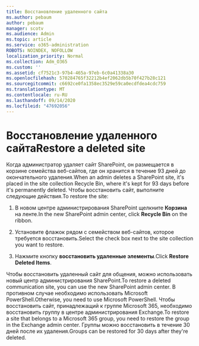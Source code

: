 ```yaml
---
title: Восстановление удаленного сайта
ms.author: pebaum
author: pebaum
manager: scotv
ms.audience: Admin
ms.topic: article
ms.service: o365-administration
ROBOTS: NOINDEX, NOFOLLOW
localization_priority: Normal
ms.collection: Adm_O365
ms.custom: ''
ms.assetid: cf7521c3-97b4-465a-97eb-6c0a41338a30
ms.openlocfilehash: 570284765f32212b4ef2062db5b70f427b28c121
ms.sourcegitcommit: c6692ce0fa1358ec3529e59ca0ecdfdea4cdc759
ms.translationtype: MT
ms.contentlocale: ru-RU
ms.lasthandoff: 09/14/2020
ms.locfileid: "47692056"
---
```

# <a name="restore-a-deleted-site"></a><span data-ttu-id="255ba-102">Восстановление удаленного сайта</span><span class="sxs-lookup"><span data-stu-id="255ba-102">Restore a deleted site</span></span>

<span data-ttu-id="255ba-103">Когда администратор удаляет сайт SharePoint, он размещается в корзине семейства веб-сайтов, где он хранится в течение 93 дней до окончательного удаления.</span><span class="sxs-lookup"><span data-stu-id="255ba-103">When an admin deletes a SharePoint site, it's placed in the site collection Recycle Bin, where it's kept for 93 days before it's permanently deleted.</span></span> <span data-ttu-id="255ba-104">Чтобы восстановить сайт, выполните следующие действия.</span><span class="sxs-lookup"><span data-stu-id="255ba-104">To restore the site:</span></span>
  
1. <span data-ttu-id="255ba-105">В новом центре администрирования SharePoint щелкните **Корзина** на ленте.</span><span class="sxs-lookup"><span data-stu-id="255ba-105">In the new SharePoint admin center, click **Recycle Bin** on the ribbon.</span></span> 
    
2. <span data-ttu-id="255ba-106">Установите флажок рядом с семейством веб-сайтов, которое требуется восстановить.</span><span class="sxs-lookup"><span data-stu-id="255ba-106">Select the check box next to the site collection you want to restore.</span></span>
    
3. <span data-ttu-id="255ba-107">Нажмите кнопку **восстановить удаленные элементы**.</span><span class="sxs-lookup"><span data-stu-id="255ba-107">Click **Restore Deleted Items**.</span></span>
    
<span data-ttu-id="255ba-108">Чтобы восстановить удаленный сайт для общения, можно использовать новый центр администрирования SharePoint.</span><span class="sxs-lookup"><span data-stu-id="255ba-108">To restore a deleted communication site, you can use the new SharePoint admin center.</span></span> <span data-ttu-id="255ba-109">В противном случае необходимо использовать Microsoft PowerShell.</span><span class="sxs-lookup"><span data-stu-id="255ba-109">Otherwise, you need to use Microsoft PowerShell.</span></span> <span data-ttu-id="255ba-110">Чтобы восстановить сайт, принадлежащий к группе Microsoft 365, необходимо восстановить группу в центре администрирования Exchange.</span><span class="sxs-lookup"><span data-stu-id="255ba-110">To restore a site that belongs to a Microsoft 365 group, you need to restore the group in the Exchange admin center.</span></span> <span data-ttu-id="255ba-111">Группы можно восстановить в течение 30 дней после их удаления.</span><span class="sxs-lookup"><span data-stu-id="255ba-111">Groups can be restored for 30 days after they're deleted.</span></span>
  


